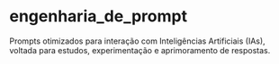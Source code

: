 # engenharia_de_prompt
Prompts otimizados para interação com Inteligências Artificiais (IAs), voltada para estudos, experimentação e aprimoramento de respostas.

